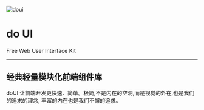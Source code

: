 ![doui](https://attach.cdn.doui.cc/wiki-book-logo/component.png?t=1&imageView2/0/w/200/h/200)
# do UI
Free Web User Interface Kit



---

## 经典轻量模块化前端组件库
doUI 让前端开发更快速、简单。极简,不是内在的空洞,而是视觉的外在,也是我们的追求的理念, 丰富的内在也是我们不懈的追求。